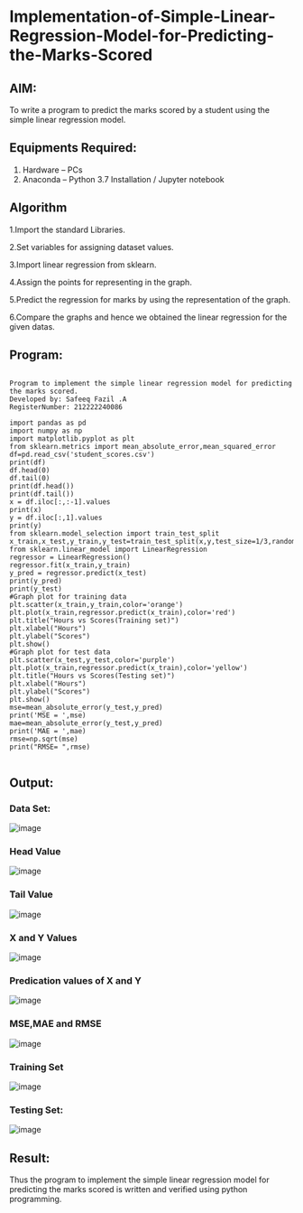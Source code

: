 # Implementation-of-Simple-Linear-Regression-Model-for-Predicting-the-Marks-Scored

## AIM:
To write a program to predict the marks scored by a student using the simple linear regression model.

## Equipments Required:
1. Hardware – PCs
2. Anaconda – Python 3.7 Installation / Jupyter notebook

## Algorithm
1.Import the standard Libraries.

2.Set variables for assigning dataset values.

3.Import linear regression from sklearn.

4.Assign the points for representing in the graph.

5.Predict the regression for marks by using the representation of the graph.

6.Compare the graphs and hence we obtained the linear regression for the given datas.

## Program:
```

Program to implement the simple linear regression model for predicting the marks scored.
Developed by: Safeeq Fazil .A
RegisterNumber: 212222240086

import pandas as pd
import numpy as np
import matplotlib.pyplot as plt
from sklearn.metrics import mean_absolute_error,mean_squared_error
df=pd.read_csv('student_scores.csv')
print(df)
df.head(0)
df.tail(0)
print(df.head())
print(df.tail())
x = df.iloc[:,:-1].values
print(x)
y = df.iloc[:,1].values
print(y)
from sklearn.model_selection import train_test_split
x_train,x_test,y_train,y_test=train_test_split(x,y,test_size=1/3,random_state=0)
from sklearn.linear_model import LinearRegression
regressor = LinearRegression()
regressor.fit(x_train,y_train)
y_pred = regressor.predict(x_test)
print(y_pred)
print(y_test)
#Graph plot for training data
plt.scatter(x_train,y_train,color='orange')
plt.plot(x_train,regressor.predict(x_train),color='red')
plt.title("Hours vs Scores(Training set)")
plt.xlabel("Hours")
plt.ylabel("Scores")
plt.show()
#Graph plot for test data
plt.scatter(x_test,y_test,color='purple')
plt.plot(x_train,regressor.predict(x_train),color='yellow')
plt.title("Hours vs Scores(Testing set)")
plt.xlabel("Hours")
plt.ylabel("Scores")
plt.show()
mse=mean_absolute_error(y_test,y_pred)
print('MSE = ',mse)
mae=mean_absolute_error(y_test,y_pred)
print('MAE = ',mae)
rmse=np.sqrt(mse)
print("RMSE= ",rmse) 


```

## Output:
### Data Set:
![image](https://github.com/Safeeq-Fazil/Implementation-of-Simple-Linear-Regression-Model-for-Predicting-the-Marks-Scored/assets/118680361/65b41726-0120-4a4b-b40a-d43e248823d9)

### Head Value
![image](https://github.com/Safeeq-Fazil/Implementation-of-Simple-Linear-Regression-Model-for-Predicting-the-Marks-Scored/assets/118680361/240b2352-15b4-43d4-a1e9-5bf7cff9c73c)

### Tail Value
![image](https://github.com/Safeeq-Fazil/Implementation-of-Simple-Linear-Regression-Model-for-Predicting-the-Marks-Scored/assets/118680361/74f38c0c-076a-4468-b7ec-beda04215aa7)

### X and Y Values
![image](https://github.com/Safeeq-Fazil/Implementation-of-Simple-Linear-Regression-Model-for-Predicting-the-Marks-Scored/assets/118680361/93dc266d-8193-46b9-aacb-f235729cd7eb)

### Predication values of X and Y
![image](https://github.com/Safeeq-Fazil/Implementation-of-Simple-Linear-Regression-Model-for-Predicting-the-Marks-Scored/assets/118680361/1c6dbe39-5ea4-4fad-9f86-4115bcb5f5b6)

### MSE,MAE and RMSE
![image](https://github.com/Safeeq-Fazil/Implementation-of-Simple-Linear-Regression-Model-for-Predicting-the-Marks-Scored/assets/118680361/7bbe9578-3bc9-4420-8f78-1c84e39fe21f)

### Training Set
![image](https://github.com/Safeeq-Fazil/Implementation-of-Simple-Linear-Regression-Model-for-Predicting-the-Marks-Scored/assets/118680361/8719ffc5-5bc7-4a8e-9002-42f8be22da89)


### Testing Set:
![image](https://github.com/Safeeq-Fazil/Implementation-of-Simple-Linear-Regression-Model-for-Predicting-the-Marks-Scored/assets/118680361/2afee5df-91f6-4421-b922-c7fa554885fd)


## Result:
Thus the program to implement the simple linear regression model for predicting the marks scored is written and verified using python programming.
